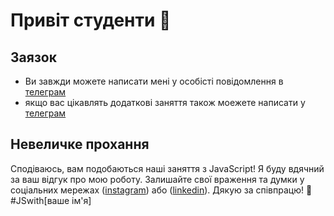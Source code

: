 # Привіт студенти 👋

## Заязок
- Ви завжди можете написати мені у особісті повідомлення в [телеграм](https://t.me/pikimel)
- якщо вас цікавлять додаткові заняття також моежете написати у [телеграм](https://t.me/pikimel)

## Невеличке прохання
Сподіваюсь, вам подобаються наші заняття з JavaScript! Я буду вдячний за ваш відгук про мою роботу. Залишайте свої враження та думки у соціальних мережах ([instagram](https://www.instagram.com/p/CtM1NELN91a/)) або ([linkedin](https://www.linkedin.com/recs/give/?senderId=pashchneko)). Дякую за співпрацю! 🚀 #JSwith[ваше ім'я]

